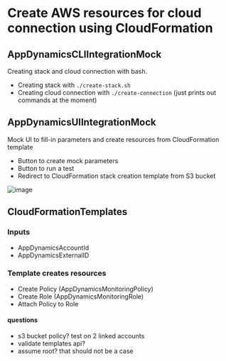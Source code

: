 # Create AWS resources for cloud connection using CloudFormation

## AppDynamicsCLIIntegrationMock

Creating stack and cloud connection with bash.

- Creating stack with `./create-stack.sh`
- Creating cloud connection with `./create-connection` (just prints out commands at the moment)

## AppDynamicsUIIntegrationMock

Mock UI to fill-in parameters and create resources from CloudFormation template

- Button to create mock parameters
- Button to run a test
- Redirect to CloudFormation stack creation template from S3 bucket

![image](https://user-images.githubusercontent.com/82029748/157684126-48901614-985a-4b25-a15c-68c84e297d65.png)

## CloudFormationTemplates

### Inputs
- AppDynamicsAccountId
- AppDynamicsExternalID

### Template creates resources
- Create Policy (AppDynamicsMonitoringPolicy)
- Create Role (AppDynamicsMonitoringRole)
- Attach Policy to Role


#### questions
- s3 bucket policy? test on 2 linked accounts
- validate templates api?
- assume root? that should not be a case

